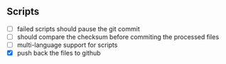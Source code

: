 ## Scripts

- [ ] failed scripts should pause the git commit
- [ ] should compare the checksum before commiting the processed files
- [ ] multi-language support for scripts
- [x] push back the files to github